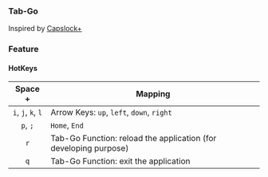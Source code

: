 ### Tab-Go

Inspired by [Capslock+](https://capslox.com/capslock-plus/)

### Feature

#### HotKeys

|       Space +        | Mapping                                                      |
| :----------------: | ------------------------------------------------------------ |
| `i`, `j`, `k`, `l` | Arrow Keys: `up`, `left`, `down`, `right`                    |
|      `p`, `;`      | `Home`, `End`                                                |
|        `r`         | Tab-Go Function: reload the application (for developing purpose) |
|        `q`         | Tab-Go Function: exit the application                       |

